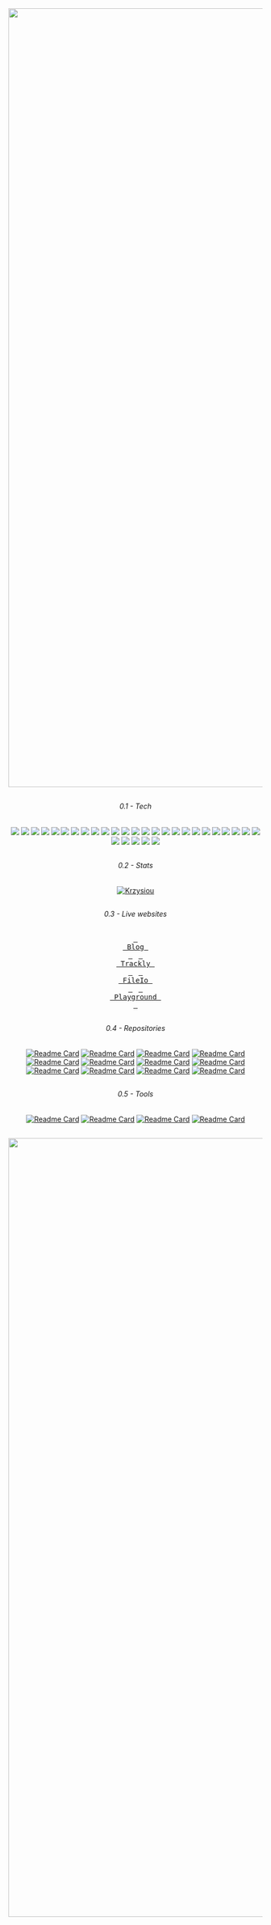 <div align="center">
    
  <img width="1540" alt="Screenshot 2022-09-02 at 08 53 10" src="https://user-images.githubusercontent.com/60892747/188076762-6a7ca8a9-fecc-4622-97c9-04ef9414af0b.png">  


  
  <!-- 
  ##
    
  ###### 0.0 - Portfolio

  [<kbd> <br>Visit Portfolio<br> </kbd>](https://krzysiou.github.io)
  -->
 
  ##
    
  ###### 0.1 - Tech
  
  <p>
    <img src="https://img.shields.io/badge/-Visual%20Studio%20Code-1b2638?style=flat-square&logo=Visual%20Studio%20Code&logoColor=1DDDCB"/>
    <img src="https://img.shields.io/badge/-ZSH-1b2638?style=flat-square&logo=windows%20terminal&logoColor=1DDDCB"/>
    <img src="https://img.shields.io/badge/-Slack-1b2638?style=flat-square&logo=Slack&logoColor=1DDDCB"/>
    <img src="https://img.shields.io/badge/-Git-1b2638?style=flat-square&logo=Git&logoColor=1DDDCB"/>
    <img src="https://img.shields.io/badge/-MacOs-1b2638?style=flat-square&logo=MacOs&logoColor=1DDDCB"/>
    <img src="https://img.shields.io/badge/-IOS-1b2638?style=flat-square&logo=IOS&logoColor=1DDDCB"/>
    <img src="https://img.shields.io/badge/-Spotify-1b2638?style=flat-square&logo=Spotify&logoColor=1DDDCB"/>
    <img src="https://img.shields.io/badge/-Discord-1b2638?style=flat-square&logo=Discord&logoColor=1DDDCB"/>
    <img src="https://img.shields.io/badge/-PostMan-1b2638?style=flat-square&logo=Postman&logoColor=1DDDCB"/>
    <img src="https://img.shields.io/badge/-Heroku-1b2638?style=flat-square&logo=Heroku&logoColor=1DDDCB"/>
    <img src="https://img.shields.io/badge/-Homebrew-1b2638?style=flat-square&logo=Homebrew&logoColor=1DDDCB"/>
    <img src="https://img.shields.io/badge/-Travis%20CI-1b2638?style=flat-square&logo=Travis%20CI&logoColor=1DDDCB"/>
    <img src="https://img.shields.io/badge/-Docker-1b2638?style=flat-square&logo=Docker&logoColor=1DDDCB"/>
    <img src="https://img.shields.io/badge/-HTML5-1b2638?style=flat-square&logo=HTML5&logoColor=1DDDCB"/>
    <img src="https://img.shields.io/badge/-CSS3-1b2638?style=flat-square&logo=CSS3&logoColor=1DDDCB"/>
    <img src="https://img.shields.io/badge/-Tailwind%20CSS-1b2638?style=flat-square&logo=Tailwind%20CSS&logoColor=1DDDCB"/>
    <img src="https://img.shields.io/badge/-JavaScript-1b2638?style=flat-square&logo=JavaScript&logoColor=1DDDCB"/>
    <img src="https://img.shields.io/badge/-TypeScript-1b2638?style=flat-square&logo=TypeScript&logoColor=1DDDCB"/>
    <img src="https://img.shields.io/badge/-Node%2eJs-1b2638?style=flat-square&logo=Node%2eJs&logoColor=1DDDCB"/>
    <img src="https://img.shields.io/badge/-C-1b2638?style=flat-square&logo=C&logoColor=1DDDCB"/>
    <img src="https://img.shields.io/badge/-C%2B%2B-1b2638?style=flat-square&logo=C%2B%2B&logoColor=1DDDCB"/>
    <img src="https://img.shields.io/badge/-Scala-1b2638?style=flat-square&logo=Scala&logoColor=1DDDCB"/>
    <img src="https://img.shields.io/badge/-GNU%20Bash-1b2638?style=flat-square&logo=GNU%20Bash&logoColor=1DDDCB"/>
    <img src="https://img.shields.io/badge/-Markdown-1b2638?style=flat-square&logo=Markdown&logoColor=1DDDCB"/>
    <img src="https://img.shields.io/badge/-Jest-1b2638?style=flat-square&logo=Jest&logoColor=1DDDCB"/>
    <img src="https://img.shields.io/badge/-ESLint-1b2638?style=flat-square&logo=ESLint&logoColor=1DDDCB"/>
    <img src="https://img.shields.io/badge/-Prettier-1b2638?style=flat-square&logo=Prettier&logoColor=1DDDCB"/>
    <img src="https://img.shields.io/badge/-Express-1b2638?style=flat-square&logo=Express&logoColor=1DDDCB"/>
    <img src="https://img.shields.io/badge/-Prisma-1b2638?style=flat-square&logo=Prisma&logoColor=1DDDCB"/>
    <img src="https://img.shields.io/badge/-React-1b2638?style=flat-square&logo=React&logoColor=1DDDCB"/>
  </p>
  
  ## 
  
  ###### 0.2 - Stats

  [comment]: < [![Top Langs](https://github-readme-stats.vercel.app/api/top-langs/?username=krzysiou&hide=Makefile,Cmake,C,C%2B%2B&layout=compact&langs_count=6&hide_border=true&include_all_commits=true&bg_color=0f151f&title_color=e3e3e3&text_color=a4aacb&icon_color=1DDDCB&hide_title=true)](https://github.com/krzysiou) >
  [![Krzysiou](https://github-readme-activity-graph.vercel.app/graph?username=krzysiou&theme=github-compact&hide_title=true&radius=25&hide_border=true&bg_color=0f151f&line=1DDDCB)](https://github.com/krzysiou)
  ##
  
  ###### 0.3 - Live websites

[<kbd> <br>&nbsp;Blog&nbsp;<br> </kbd>](https://krzysiou.github.io/)&nbsp;&nbsp;
[<kbd> <br>&nbsp;Trackly&nbsp;<br> </kbd>](https://trackly-io.vercel.app/)&nbsp;&nbsp;
[<kbd> <br>&nbsp;FileIo&nbsp;<br> </kbd>](https://file-io.vercel.app/)&nbsp;&nbsp;
[<kbd> <br>&nbsp;Playground&nbsp;<br> </kbd>](https://react-playground-azure-three.vercel.app/)

  ##

###### 0.4 - Repositories
  
  [![Readme Card](https://github-readme-stats.vercel.app/api/pin/?username=krzysiou&repo=trackly&hide_border=true&bg_color=0f151f&title_color=e3e3e3&text_color=a4aacb&icon_color=1DDDCB)](https://github.com/krzysiou/trackly)
  [![Readme Card](https://github-readme-stats.vercel.app/api/pin/?username=krzysiou&repo=trackly-api&hide_border=true&bg_color=0f151f&title_color=e3e3e3&text_color=a4aacb&icon_color=1DDDCB)](https://github.com/krzysiou/trackly-api)
  [![Readme Card](https://github-readme-stats.vercel.app/api/pin/?username=krzysiou&repo=comm&hide_border=true&bg_color=0f151f&title_color=e3e3e3&text_color=a4aacb&icon_color=1DDDCB)](https://github.com/krzysiou/comm)
  [![Readme Card](https://github-readme-stats.vercel.app/api/pin/?username=krzysiou&repo=comm-api&hide_border=true&bg_color=0f151f&title_color=e3e3e3&text_color=a4aacb&icon_color=1DDDCB)](https://github.com/krzysiou/comm-api)
  [![Readme Card](https://github-readme-stats.vercel.app/api/pin/?username=krzysiou&repo=file-io&hide_border=true&bg_color=0f151f&title_color=e3e3e3&text_color=a4aacb&icon_color=1DDDCB)](https://github.com/krzysiou/file-io)
  [![Readme Card](https://github-readme-stats.vercel.app/api/pin/?username=krzysiou&repo=file-io-api&hide_border=true&bg_color=0f151f&title_color=e3e3e3&text_color=a4aacb&icon_color=1DDDCB)](https://github.com/krzysiou/file-io-api)
  [![Readme Card](https://github-readme-stats.vercel.app/api/pin/?username=krzysiou&repo=Mandatum&hide_border=true&bg_color=0f151f&title_color=e3e3e3&text_color=a4aacb&icon_color=1DDDCB)](https://github.com/krzysiou/Mandatum)
  [![Readme Card](https://github-readme-stats.vercel.app/api/pin/?username=krzysiou&repo=Mandatum-api&hide_border=true&bg_color=0f151f&title_color=e3e3e3&text_color=a4aacb&icon_color=1DDDCB)](https://github.com/krzysiou/Mandatum-api)
  [![Readme Card](https://github-readme-stats.vercel.app/api/pin/?username=krzysiou&repo=SimpleZ&hide_border=true&bg_color=0f151f&title_color=e3e3e3&text_color=a4aacb&icon_color=1DDDCB)](https://github.com/krzysiou/SimpleZ)
  [![Readme Card](https://github-readme-stats.vercel.app/api/pin/?username=krzysiou&repo=SimpleZ-api&hide_border=true&bg_color=0f151f&title_color=e3e3e3&text_color=a4aacb&icon_color=1DDDCB)](https://github.com/krzysiou/SimpleZ-api)
  [![Readme Card](https://github-readme-stats.vercel.app/api/pin/?username=krzysiou&repo=live-click&hide_border=true&bg_color=0f151f&title_color=e3e3e3&text_color=a4aacb&icon_color=1DDDCB)](https://github.com/krzysiou/live-click)
  [![Readme Card](https://github-readme-stats.vercel.app/api/pin/?username=krzysiou&repo=live-click-api&hide_border=true&bg_color=0f151f&title_color=e3e3e3&text_color=a4aacb&icon_color=1DDDCB)](https://github.com/krzysiou/live-click-api)

  
  ##
  
  ###### 0.5 - Tools
  [![Readme Card](https://github-readme-stats.vercel.app/api/pin/?username=krzysiou&repo=findir&hide_border=true&bg_color=0f151f&title_color=e3e3e3&text_color=a4aacb&icon_color=1DDDCB)](https://github.com/krzysiou/findir)
  [![Readme Card](https://github-readme-stats.vercel.app/api/pin/?username=krzysiou&repo=property-manager&hide_border=true&bg_color=0f151f&title_color=e3e3e3&text_color=a4aacb&icon_color=1DDDCB&description_lines_count=2)](https://github.com/krzysiou/property-manager)
  [![Readme Card](https://github-readme-stats.vercel.app/api/pin/?username=krzysiou&repo=zsh-git-prompt-theme&hide_border=true&bg_color=0f151f&title_color=e3e3e3&text_color=a4aacb&icon_color=1DDDCB)](https://github.com/krzysiou/zsh-git-prompt-theme)
  [![Readme Card](https://github-readme-stats.vercel.app/api/pin/?username=krzysiou&repo=exapunks-solutions&hide_border=true&bg_color=0f151f&title_color=e3e3e3&text_color=a4aacb&icon_color=1DDDCB)](https://github.com/krzysiou/exapunks-solutions)

  ##
  
  <img width="1540" alt="Screenshot 2022-09-02 at 08 53 10" src="https://user-images.githubusercontent.com/60892747/188076762-6a7ca8a9-fecc-4622-97c9-04ef9414af0b.png">  
  
</div>
